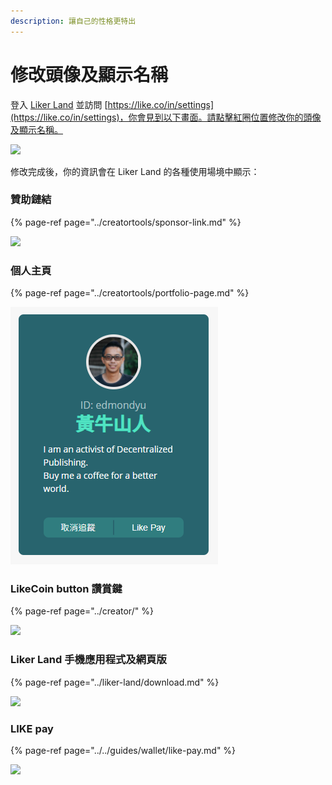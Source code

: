 ```yaml
---
description: 讓自己的性格更特出
---
```


# 修改頭像及顯示名稱

登入 [Liker Land](https://liker.land/) 並訪問 [https://like.co/in/settings](https://like.co/in/settings)，你會見到以下畫面。請點擊紅圈位置修改你的頭像及顯示名稱。

![](../../.gitbook/assets/edit-avator-displayname.png)

修改完成後，你的資訊會在 Liker Land 的各種使用場境中顯示：

### 贊助鏈結

{% page-ref page="../creatortools/sponsor-link.md" %}

![](../../.gitbook/assets/sponsor-link.png)

### 個人主頁

{% page-ref page="../creatortools/portfolio-page.md" %}

![](../../.gitbook/assets/likerid-avatar.png)

### LikeCoin button 讚賞鍵

{% page-ref page="../creator/" %}

![](../../.gitbook/assets/avatar.png)

### Liker Land 手機應用程式及網頁版

{% page-ref page="../liker-land/download.md" %}

![](../../.gitbook/assets/img_2452.jpg)

### LIKE pay

{% page-ref page="../../guides/wallet/like-pay.md" %}

![](../../.gitbook/assets/img_2453.jpg)

